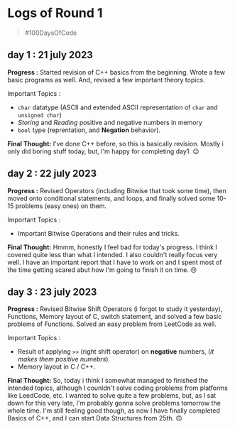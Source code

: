 # Logs of Round 1

> #100DaysOfCode

## day 1 : 21 july 2023

**Progress :** Started revision of C++ basics from the beginning. Wrote a few basic programs as well. And, revised a few important theory topics.

Important Topics : 
- `char` datatype (ASCII and extended ASCII representation of `char` and `unsigned char`)
- *Storing* and *Reading* positive and negative numbers in memory
- `bool` type (reprentation, and **Negation** behavior).

**Final Thought:** I've done C++ before, so this is basically revision. Mostly i only did boring stuff today, but, I'm happy for completing day1. 😌

## day 2 : 22 july 2023

**Progress :** Revised Operators (including Bitwise that took some time), then moved onto conditional statements, and loops, and finally solved some 10-15 problems (easy ones) on them.

Important Topics :
- Important Bitwise Operations and their rules and tricks.

**Final Thought:** Hmmm, honestly I feel bad for today's progress. I think I covered quite less than what I intended. I also couldn't really focus very well. I have an important report that I have to work on and I spent most of the time getting scared abut how I'm going to finish it on time. 😢

## day 3 : 23 july 2023

**Progress :** Revised Bitwise Shift Operators (i forgot to study it yesterday), Functions, Memory layout of C, switch statement, and solved a few basic problems of Functions. Solved an easy problem from LeetCode as well.

Important Topics :
- Result of applying `>>` (right shift operator) on **negative** numbers, (*it makes them positive numebrs*).
- Memory layout in C / C++.

**Final Thought:** So, today i think I somewhat managed to finished the intended topics, although I counldn't solve coding problems from platforms like LeedCode, etc. I wanted to solve quite a few problems, but, as I sat down for this very late, I'm probably gonna solve problems tomorrow the whole time. I'm still feeling good though, as now I have finally completed Basics of C++, and I can start Data Structures from 25th. 🙃